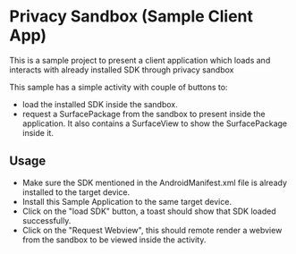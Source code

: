 # Privacy Sandbox (Sample Client App)

This is a sample project to present a client application which loads 
and interacts with already installed SDK through privacy sandbox

This sample has a simple activity with couple of buttons to:
- load the installed SDK inside the sandbox.
- request a SurfacePackage from the sandbox to present inside the application.
It also contains a SurfaceView to show the SurfacePackage inside it.

## Usage
- Make sure the SDK mentioned in the AndroidManifest.xml file is already 
installed to the target device.
- Install this Sample Application to the same target device.
- Click on the "load SDK" button, a toast should show that SDK loaded successfully.
- Click on the "Request Webview", this should remote render a webview from the 
  sandbox to be viewed inside the activity.
